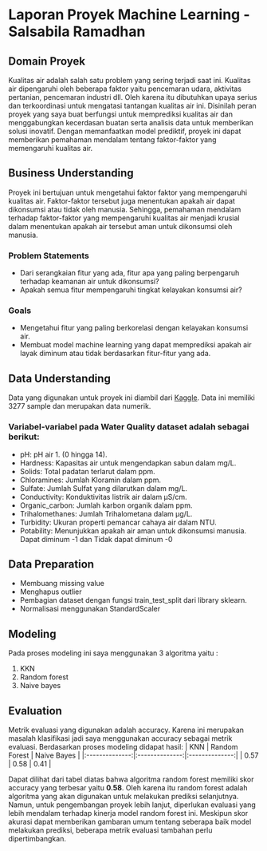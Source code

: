 # Laporan Proyek Machine Learning - Salsabila Ramadhan

## Domain Proyek

Kualitas air adalah salah satu problem yang sering terjadi saat ini. Kualitas air dipengaruhi oleh beberapa faktor yaitu pencemaran udara, aktivitas pertanian, pencemaran industri dll. Oleh karena itu dibutuhkan upaya serius dan terkoordinasi untuk mengatasi tantangan kualitas air ini. Disinilah peran proyek yang saya buat berfungsi untuk memprediksi kualitas air dan menggabungkan kecerdasan buatan serta analisis data untuk memberikan solusi inovatif. Dengan memanfaatkan model prediktif, proyek ini dapat memberikan pemahaman mendalam tentang faktor-faktor yang memengaruhi kualitas air.

## Business Understanding

Proyek ini bertujuan untuk mengetahui faktor faktor yang mempengaruhi kualitas air. Faktor-faktor tersebut juga menentukan apakah air dapat dikonsumsi atau tidak oleh manusia. Sehingga, pemahaman mendalam terhadap faktor-faktor yang mempengaruhi kualitas air menjadi krusial dalam menentukan apakah air tersebut aman untuk dikonsumsi oleh manusia.

### Problem Statements

- Dari serangkaian fitur yang ada, fitur apa yang paling berpengaruh terhadap keamanan air untuk dikonsumsi?
- Apakah semua fitur mempengaruhi tingkat kelayakan konsumsi air?

### Goals

- Mengetahui fitur yang paling berkorelasi dengan kelayakan konsumsi air.
- Membuat model machine learning yang dapat memprediksi apakah air layak diminum atau tidak berdasarkan fitur-fitur yang ada.

## Data Understanding
Data yang digunakan untuk proyek ini diambil dari [Kaggle](https://www.kaggle.com/datasets/adityakadiwal/water-potability). Data ini memiliki 3277 sample dan merupakan data numerik.

### Variabel-variabel pada Water Quality dataset adalah sebagai berikut:
- pH: pH air 1. (0 hingga 14).
- Hardness: Kapasitas air untuk mengendapkan sabun dalam mg/L.
- Solids: Total padatan terlarut dalam ppm.
- Chloramines: Jumlah Kloramin dalam ppm.
- Sulfate: Jumlah Sulfat yang dilarutkan dalam mg/L.
- Conductivity: Konduktivitas listrik air dalam μS/cm.
- Organic_carbon: Jumlah karbon organik dalam ppm.
- Trihalomethanes: Jumlah Trihalometana dalam μg/L.
- Turbidity: Ukuran properti pemancar cahaya air dalam NTU.
- Potability: Menunjukkan apakah air aman untuk dikonsumsi manusia. Dapat diminum -1 dan Tidak dapat diminum -0

## Data Preparation
- Membuang missing value
- Menghapus outlier
- Pembagian dataset dengan fungsi train_test_split dari library sklearn.
- Normalisasi menggunakan StandardScaler

## Modeling
Pada proses modeling ini saya menggunakan 3 algoritma yaitu :
1. KKN
2. Random forest
3. Naive bayes

## Evaluation
Metrik evaluasi yang digunakan adalah accuracy. Karena ini merupakan masalah klasifikasi jadi saya menggunakan accuracy sebagai metrik evaluasi. Berdasarkan proses modeling didapat hasil:
| KNN | Random Forest | Naive Bayes |
|:--------------:|:--------------:|:--------------:|
| 0.57 | 0.58    | 0.41   |

Dapat dilihat dari tabel diatas bahwa algoritma random forest memiliki skor accuracy yang terbesar yaitu **0.58**. Oleh karena itu random forest adalah algoritma yang akan digunakan untuk melakukan prediksi selanjutnya. Namun, untuk pengembangan proyek lebih lanjut, diperlukan evaluasi yang lebih mendalam terhadap kinerja model random forest ini. Meskipun skor akurasi dapat memberikan gambaran umum tentang seberapa baik model melakukan prediksi, beberapa metrik evaluasi tambahan perlu dipertimbangkan. 

